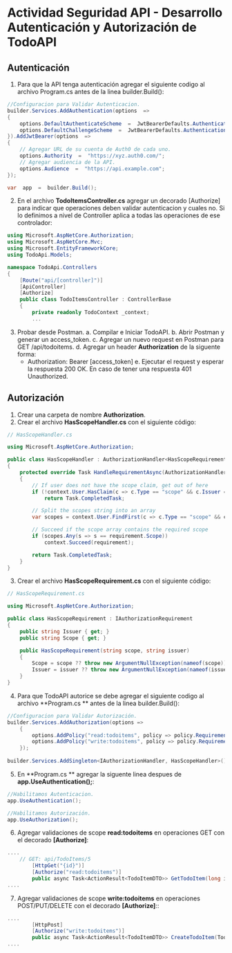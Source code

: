 
 # Actividad Seguridad API - Desarrollo Autenticación y Autorización de TodoAPI

## Autenticación 
1. Para que la API tenga autenticación agregar el siguiente codigo al archivo Program.cs antes de la linea builder.Build():

```csharp
//Configuracion para Validar Autenticacion.
builder.Services.AddAuthentication(options  =>
{
	options.DefaultAuthenticateScheme  =  JwtBearerDefaults.AuthenticationScheme;
	options.DefaultChallengeScheme  =  JwtBearerDefaults.AuthenticationScheme;
}).AddJwtBearer(options  =>
{
	// Agregar URL de su cuenta de Auth0 de cada uno.
	options.Authority  =  "https://xyz.auth0.com/";
	// Agregar audiencia de la API.
	options.Audience  =  "https://api.example.com";
});

var  app  =  builder.Build();
```

2. En el archivo **TodoItemsController.cs** agregar un decorado [Authorize] para indicar que operaciones deben validar autenticacion y cuales no. Si lo definimos a nivel de Controller aplica a todas las operaciones de ese controlador:

```csharp
using Microsoft.AspNetCore.Authorization;
using Microsoft.AspNetCore.Mvc;
using Microsoft.EntityFrameworkCore;
using TodoApi.Models;

namespace TodoApi.Controllers
{
    [Route("api/[controller]")]
    [ApiController]
    [Authorize]
    public class TodoItemsController : ControllerBase
    {
        private readonly TodoContext _context;
        ...
```

3. Probar desde Postman. 
a. Compilar e Iniciar TodoAPI. 
b. Abrir Postman y generar un access_token. 
c. Agregar un nuevo request en Postman para GET /api/todoitems.
d. Agregar un header **Authorization** de la siguente forma:
	- Authorization: Bearer [access_token]
e. Ejecutar el request y esperar la respuesta 200 OK. En caso de tener una respuesta 401   Unauthorized. 



## Autorización
1. Crear una carpeta de nombre **Authorization**.
2. Crear el archivo **HasScopeHandler.cs** con el siguiente código: 
```csharp
// HasScopeHandler.cs

using Microsoft.AspNetCore.Authorization;

public class HasScopeHandler : AuthorizationHandler<HasScopeRequirement>
{
    protected override Task HandleRequirementAsync(AuthorizationHandlerContext context, HasScopeRequirement requirement)
    {
        // If user does not have the scope claim, get out of here
        if (!context.User.HasClaim(c => c.Type == "scope" && c.Issuer == requirement.Issuer))
            return Task.CompletedTask;

        // Split the scopes string into an array
        var scopes = context.User.FindFirst(c => c.Type == "scope" && c.Issuer == requirement.Issuer).Value.Split(' ');

        // Succeed if the scope array contains the required scope
        if (scopes.Any(s => s == requirement.Scope))
            context.Succeed(requirement);

        return Task.CompletedTask;
    }
}
```

3. Crear el archivo **HasScopeRequirement.cs** con el siguiente código: 

```csharp
// HasScopeRequirement.cs

using Microsoft.AspNetCore.Authorization;

public class HasScopeRequirement : IAuthorizationRequirement
{
    public string Issuer { get; }
    public string Scope { get; }

    public HasScopeRequirement(string scope, string issuer)
    {
        Scope = scope ?? throw new ArgumentNullException(nameof(scope));
        Issuer = issuer ?? throw new ArgumentNullException(nameof(issuer));
    }
}
```
4. Para que TodoAPI autorice se debe agregar el siguiente codigo al archivo **Program.cs ** antes de la linea builder.Build():
```csharp
//Configuracion para Validar Autorización. 
builder.Services.AddAuthorization(options =>
    {
        options.AddPolicy("read:todoitems", policy => policy.Requirements.Add(new HasScopeRequirement("read:todoitems", "https://dev-utn-frc-iaew.auth0.com/")));
        options.AddPolicy("write:todoitems", policy => policy.Requirements.Add(new HasScopeRequirement("write:todoitems", "https://dev-utn-frc-iaew.auth0.com/")));
    });
    
builder.Services.AddSingleton<IAuthorizationHandler, HasScopeHandler>();
```

5. En **Program.cs ** agregar la siguente linea despues de **app.UseAuthentication();**:
```csharp
//Habilitamos Autenticacion.
app.UseAuthentication();

//Habilitamos Autorización. 
app.UseAuthorization();

```

6. Agregar validaciones de scope **read:todoitems** en operaciones GET con el decorado **[Authorize]**:
```csharp
....
    // GET: api/TodoItems/5
        [HttpGet("{id}")]
        [Authorize("read:todoitems")]
        public async Task<ActionResult<TodoItemDTO>> GetTodoItem(long id)
....

```
7. Agregar validaciones de scope **write:todoitems** en operaciones POST/PUT/DELETE con el decorado **[Authorize]**::
```csharp
....
        [HttpPost]
        [Authorize("write:todoitems")]
        public async Task<ActionResult<TodoItemDTO>> CreateTodoItem(TodoItemDTO todoItemDTO)
....

```
